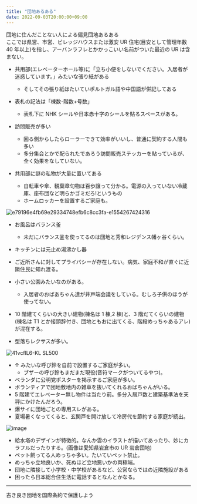 ```yaml
---
title: "団地あるある"
date: 2022-09-03T20:00:00+09:00
---
```


団地に住んだことない人による偏見団地あるある  
ここでは県営、市営、ビレッジハウスまたは激安 UR 住宅(目安として管理年数 40 年以上)を指し、アーバンラフレとかかっこいい名前がついた最近の UR は含まない。

- 共用部(エレベーターホール等)に「立ち小便をしないでください。入居者が迷惑しています。」みたいな張り紙がある
  - そしてその張り紙はたいていポルトガル語や中国語が併記してある
- 表札の記法は「棟数-階数+号数」
  - 表札下に NHK シールや日本赤十字のシールを貼るスペースがある。
- 訪問販売が多い
  - 回る側からしたらローラーできて効率がいいし、普通に契約する人間も多い
  - 多分集会とかで配られたであろう訪問販売ステッカーを貼っているが、全く効果をなしていない。
- 共用部に謎の私物が大量に置いてある

  - 自転車や傘、観葉章句物は百歩譲って分かる。電源の入っていない冷蔵庫、座布団など明らかゴミだろ!というもの
  - ホームロッカーを設置するご家庭も。

![e79196e4fb69e29334748efb6c8cc3fa-e1554267424316](https://user-images.githubusercontent.com/47537864/188269205-49eac3d1-2178-4fe6-b221-620e49f82ce6.jpg)

- お風呂はバランス釜
  - 未だにバランス釜を使ってるのは団地と秀和レジデンス幡ヶ谷くらい。
- キッチンには元止め湯沸かし器

- ご近所さんに対してプライバシーが存在しない。病気、家庭不和が直ぐに近隣住民に知れ渡る。
- 小さい公園みたいなのがある。

  - 入居者のおばあちゃん達が井戸端会議をしている。むしろ子供のほうが使ってない。

- 10 階建てくらいの大きい建物(棟名は 1 棟,2 棟)と、3 階だてくらいの建物(棟名は T1 とか接頭辞付き、団地ともおに出てくる、階段めっちゃあるアレ)が混在する。
- 型落ちレクサスが多い。

![41vcflL6-KL _SL500_](https://user-images.githubusercontent.com/47537864/188269577-a789aeb2-a6cc-4d73-b380-2a8a03363884.jpg)

- ↑ みたいな呼び鈴を自前で設置するご家庭が多い。
  - ブザーの呼び鈴もまだまだ現役(音符マークがついてるやつ)。
- ベランダに公明党ポスターを掲示するご家庭が多い。
- ボランティアで団地敷地内の雑草を抜いてくれるおばちゃんがいる。
- 5 階建てエレベーター無し物件は当たり前。多分入居戸数と建築基準法を天秤にかけたんだろう。
- 爆サイに団地ごとの専用スレがある。
- 夏場暑くなってくると、玄関戸を開け放して冷房代を節約する家庭が続出。

![image](https://user-images.githubusercontent.com/47537864/188270370-39d603a5-754b-403b-98be-a71587e1f636.png)

- 給水塔のデザインが特徴的。なんか雲のイラストが描いてあったり、妙にカラフルだったりする。(画像は愛知県岩倉市の UR 岩倉団地)
- ペット飼ってる人めっちゃ多い。たいていペット禁止。
- めっちゃ立地良いか、死ぬほど立地悪いかの両極端。
- 団地に隣接して小学校・中学校があるなど、公営ならではの近隣施設がある
- 困ったら日本総合住生活に電話するとなんとかなる。

---

古き良き団地を国際条約で保護しよう

